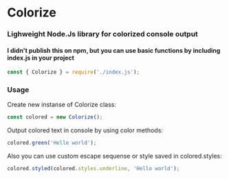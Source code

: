 # Colorize
### Lighweight Node.Js library for colorized console output
#### I didn't publish this on npm, but you can use basic functions by including index.js in your project
```javascript
const { Colorize } = require('./index.js');
```
### Usage
Create new instanse of Colorize class: 
```javascript
const colored = new Colorize();
```
Output colored text in console by using color methods: 
```javascript
colored.green('Hello world');
```
Also you can use custom escape sequense or style saved in colored.styles: 
```javascript
colored.styled(colored.styles.underline, 'Hello world');
```
